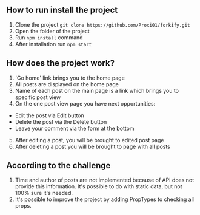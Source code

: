 ## How to run install the project
1. Clone the project `git clone https://github.com/Proxi01/forkify.git`
2. Open the folder of the project 
3. Run `npm install` command
4. After installation run `npm start`

## How does the project work?
1. 'Go home' link brings you to the home page 
2. All posts are displayed on the home page 
3. Name of each post on the main page is a link which brings you to specific post view
4. On the one post view page you have next opportunities: 
  * Edit the post via Edit button
  * Delete the post via the Delete button
  * Leave your comment via the form at the bottom
5. After editing a post, you will be brought to edited post page 
6. After deleting a post you will be brought to page with all posts

## According to the challenge
1. Time and author of posts are not implemented because of API does not provide this information. It's possible to do with static data, but not 100% sure it's needed.
2. It's possible to improve the project by adding PropTypes to  checking all props.
